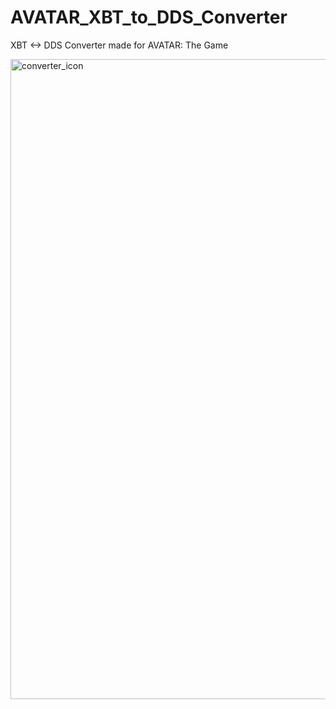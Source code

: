 # AVATAR_XBT_to_DDS_Converter
XBT &lt;-> DDS Converter made for AVATAR: The Game

<img width="1024" height="1024" alt="converter_icon" src="https://github.com/user-attachments/assets/c5b85da3-29c9-4765-b12d-9679d8d78fe2" />
